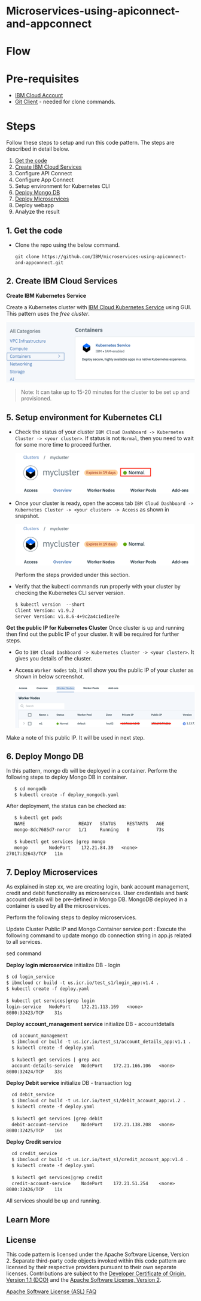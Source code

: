 # Microservices-using-apiconnect-and-appconnect

# Flow

# Pre-requisites
* [IBM Cloud Account](https://cloud.ibm.com)
* [Git Client](https://git-scm.com/downloads) - needed for clone commands.

# Steps

Follow these steps to setup and run this code pattern. The steps are described in detail below.

1. [Get the code](#1-get-the-code)
2. [Create IBM Cloud Services](#2-create-ibm-cloud-services)
3. Configure API Connect
4. Configure App Connect
5. Setup environment for Kubernetes CLI
6. [Deploy Mongo DB](#6-deploy-mongo-db)
7. [Deploy Microservices](#7-deploy-microservices)
8. Deploy webapp
9. Analyze the result

## 1. Get the code

- Clone the repo using the below command.
   ```
   git clone https://github.com/IBM/microservices-using-apiconnect-and-appconnect.git
   ```
## 2. Create IBM Cloud Services

**Create IBM Kubernetes Service**

Create a Kubernetes cluster with [IBM Cloud Kubernetes Service](https://cloud.ibm.com/containers-kubernetes/catalog/cluster) using GUI. This pattern uses the _free cluster_.

  ![](images/create_service.png)

  > Note: It can take up to 15-20 minutes for the cluster to be set up and provisioned.

## 5. Setup environment for Kubernetes CLI

  * Check the status of your cluster `IBM Cloud Dashboard -> Kubernetes Cluster -> <your cluster>`. If status is not `Normal`, then you need to wait for some more time to proceed further.

    ![](images/cluster-status.png)
    
  * Once your cluster is ready, open the access tab `IBM Cloud Dashboard -> Kubernetes Cluster -> <your cluster> -> Access` as shown in snapshot.

    ![](images/gain-access-to-cluster.png)
    
    Perform the steps provided under this section.
    
  * Verify that the kubectl commands run properly with your cluster by checking the Kubernetes CLI server version.

    ```
    $ kubectl version  --short
    Client Version: v1.9.2
    Server Version: v1.8.6-4+9c2a4c1ed1ee7e
    ```

 **Get the public IP for Kubernetes Cluster**
 Once cluster is up and running then find out the public IP of your cluster. It will be required for further steps.

  * Go to `IBM Cloud Dashboard -> Kubernetes Cluster -> <your cluster>`. It gives you details of the cluster.

  * Access `Worker Nodes` tab, it will show you the public IP of your cluster as shown in below screenshot.

    ![](images/worker-nodes.png)
  
   Make a note of this public IP. It will be used in next step.

## 6. Deploy Mongo DB

In this pattern, mongo db will be deployed in a container. Perform the following steps to deploy Mongo DB in container.

```
   $ cd mongodb
   $ kubectl create -f deploy_mongodb.yaml
```

After deployment, the status can be checked as:
```
   $ kubectl get pods
   NAME                    READY   STATUS    RESTARTS   AGE
   mongo-8dc7685d7-nxrcr   1/1     Running   0          73s

   $ kubectl get services |grep mongo
   mongo        NodePort    172.21.84.39   <none>        27017:32643/TCP   11m
```

## 7. Deploy Microservices

As explained in step xx, we are creating login, bank account management, credit and debit functionality as microservices. User credentials and bank account details will be pre-defined in Mongo DB. MongoDB deployed in a container is used by all the microservices.

Perform the following steps to deploy microservices.

Update Cluster Public IP and Mongo Container service port : Execute the following command to update mongo db connection string in app.js related to all services.

sed command

**Deploy login microservice**
initialize DB - login
```
$ cd login_service
$ ibmcloud cr build -t us.icr.io/test_s1/login_app:v1.4 .
$ kubectl create -f deploy.yaml 

$ kubectl get services|grep login
login-service   NodePort    172.21.113.169   <none>        8080:32423/TCP    31s
```

**Deploy account_management service**
initialize DB - accountdetails
```
  cd account_management
  $ ibmcloud cr build -t us.icr.io/test_s1/account_details_app:v1.1 .
  $ kubectl create -f deploy.yaml 

  $ kubectl get services | grep acc
  account-details-service   NodePort    172.21.166.106   <none>        8080:32424/TCP    33s
```

**Deploy Debit service**
initialize DB - transaction log
```
  cd debit_service
  $ ibmcloud cr build -t us.icr.io/test_s1/debit_account_app:v1.2 .
  $ kubectl create -f deploy.yaml 

  $ kubectl get services |grep debit
  debit-account-service     NodePort    172.21.138.208   <none>        8080:32425/TCP    16s
```

**Deploy Credit service**
```
  cd credit_service
  $ ibmcloud cr build -t us.icr.io/test_s1/credit_account_app:v1.4 .
  $ kubectl create -f deploy.yaml 

  $ kubectl get services|grep credit
  credit-account-service    NodePort    172.21.51.254    <none>        8080:32426/TCP    11s
```

All services should be up and running.

## Learn More

<!-- keep this -->
## License

This code pattern is licensed under the Apache Software License, Version 2. Separate third-party code objects invoked within this code pattern are licensed by their respective providers pursuant to their own separate licenses. Contributions are subject to the [Developer Certificate of Origin, Version 1.1 (DCO)](https://developercertificate.org/) and the [Apache Software License, Version 2](https://www.apache.org/licenses/LICENSE-2.0.txt).

[Apache Software License (ASL) FAQ](https://www.apache.org/foundation/license-faq.html#WhatDoesItMEAN)

